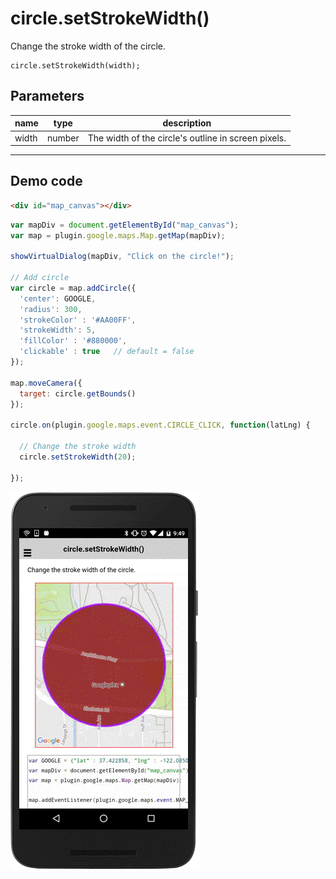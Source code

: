 # circle.setStrokeWidth()

Change the stroke width of the circle.

```
circle.setStrokeWidth(width);
```

## Parameters

name           | type          | description
---------------|---------------|---------------------------------------
width          | number        | The width of the circle's outline in screen pixels.
-----------------------------------------------------------------------

## Demo code

```html
<div id="map_canvas"></div>
```

```js
var mapDiv = document.getElementById("map_canvas");
var map = plugin.google.maps.Map.getMap(mapDiv);

showVirtualDialog(mapDiv, "Click on the circle!");

// Add circle
var circle = map.addCircle({
  'center': GOOGLE,
  'radius': 300,
  'strokeColor' : '#AA00FF',
  'strokeWidth': 5,
  'fillColor' : '#880000',
  'clickable' : true   // default = false
});

map.moveCamera({
  target: circle.getBounds()
});

circle.on(plugin.google.maps.event.CIRCLE_CLICK, function(latLng) {

  // Change the stroke width
  circle.setStrokeWidth(20);

});
```

![](image.gif)
